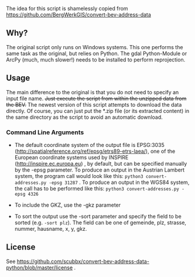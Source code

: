The idea for this script is shamelessly copied from https://github.com/BergWerkGIS/convert-bev-address-data

## Why?

The original script only runs on Windows systems. This one performs the same task as the original, but relies on Python.
The gdal Python-Module or ArcPy (much, much slower!) needs to be installed to perform reprojection.

## Usage

The main difference to the original is that you do not need to specify an input file name. ~~Just execute the script from within the unzipped data from the BEV.~~ The newest version of this script attempts to download the data directly. Of course, you can just put the *.zip file (or its extracted content) in the same directory as the script to avoid an automatic download.

### Command Line Arguments

* The default coordinate system of the output file is EPSG:3035 (http://spatialreference.org/ref/epsg/etrs89-etrs-laea/), one of the European coordinate systems used by INSPIRE (http://inspire.ec.europa.eu) , by default, but can be specified manually by the -epsg parameter. To produce an output in the Austrian Lambert system, the program call would look like this: `python3 convert-addresses.py -epsg 31287` . To produce an output in the WGS84 system, the call has to be performed like this: `python3 convert-addresses.py -epsg 4326`

* To include the GKZ, use the -gkz parameter

* To sort the output use the -sort parameter and specify the field to be sorted (e.g. `-sort plz`). The field can be one of gemeinde, plz, strasse, nummer, hausname, x, y, gkz.

## License

See https://github.com/scubbx/convert-bev-address-data-python/blob/master/license .

